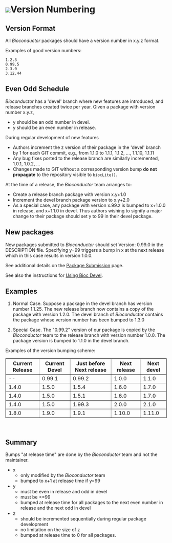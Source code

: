 ![](/images/icons/magnifier.gif)Version Numbering
=================

Version Format
-----------------
All _Bioconductor_ packages should have a version number in x.y.z format.

Examples of good version numbers:

    1.2.3
    0.99.5
    2.3.0
    3.12.44

Even Odd Schedule
-----------------

_Bioconductor_ has a 'devel' branch where new features are introduced,
and release branches created twice per year.  Given a package with
version number x.y.z,

* y should be an odd number in devel.
* y should be an even number in release.

During regular development of new features

* Authors increment the z version of their package in the 'devel'
  branch by 1 for each GIT commit, e.g., from 1.1.0 to 1.1.1, 1.1.2,
  ..., 1.1.10, 1.1.11
* Any bug fixes ported to the release branch are similarly
  incremented, 1.0.1, 1.0.2, ...
* Changes made to GIT without a corresponding version bump **do not
  propagate** to the repository visible to `biocLite()`.

At the time of a release, the _Bioconductor_ team arranges to:

* Create a release branch package with version x.y+1.0
* Increment the devel branch package version to x.y+2.0
* As a special case, any package with version x.99.z is bumped to
  x+1.0.0 in release, and x+1.1.0 in devel. Thus authors wishing to
  signify a major change to their package should set y to 99 in their
  devel package.

New packages
-----------------

New packages submitted to _Bioconductor_ should set Version: 0.99.0 in the
DESCRIPTION file. Specifying y=99 triggers a bump in x at the next release
which in this case results in version 1.0.0.

See additional details on 
the [Package Submission](/developers/package-submission) page.

See also the instructions for [Using Bioc Devel][].

[Using Bioc Devel]: /developers/how-to/useDevel/

Examples
-----------------

1. Normal Case. Suppose a package in the devel branch has version
   number 1.1.25. The new release branch now contains a copy of the
   package with version 1.2.0.  The devel branch of _Bioconductor_
   contains the package whose version number has been bumped to
   1.3.0

2. Special Case.  The "0.99.2" version of our package is copied by the
   _Bioconductor_ team to the release branch with version number
   1.0.0. The package version is bumped to 1.1.0 in the devel
   branch.

Examples of the version bumping scheme:

<table border="1" cellpadding="5" cellspacing="0">
<thead valign="bottom">
<tr>
  <th class="head">Current Release</th>
  <th class="head">Current Devel</th>
  <th class="head">Just before Next release</th>
  <th class="head">Next release</th>
  <th class="head">Next devel</th>
</tr>
</thead>
<tbody valign="top">
<tr>
  <td>--</td><td>0.99.1</td><td>0.99.2</td><td>1.0.0</td><td>1.1.0</td>
</tr>
<tr>
  <td>1.4.0</td><td>1.5.0</td><td>1.5.4</td><td>1.6.0</td><td>1.7.0</td>
</tr>
<tr>
  <td>1.4.0</td><td>1.5.0</td><td>1.5.1</td><td>1.6.0</td><td>1.7.0</td>
</tr>
<tr>
  <td>1.4.0</td><td>1.5.0</td><td>1.99.3</td><td>2.0.0</td><td>2.1.0</td>
</tr>
<tr>
  <td>1.8.0</td><td>1.9.0</td><td>1.9.1</td><td>1.10.0</td><td>1.11.0</td>
</tr>
</tbody>
</table>
<br />

Summary
-----------------

Bumps "at release time" are done by the _Bioconductor_ team and not
the maintainer.

- x 
    - only modified by the _Bioconductor_ team
    - bumped to x+1 at release time if y=99
- y 
    - must be even in release and odd in devel
    - must be <=99
    - bumped at release time for all packages to the next
      even number in release and the next odd in devel
- z
    - should be incremented sequentially during regular package development
    - no limitation on the size of z
    - bumped at release time to 0 for all packages.

